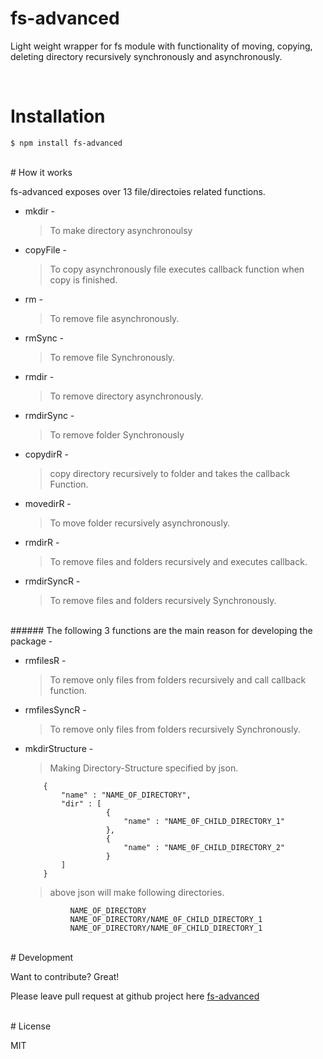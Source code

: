 # fs-advanced

Light weight wrapper for fs module with functionality of moving, copying, deleting directory recursively synchronously and asynchronously. 

<br>

# Installation

	$ npm install fs-advanced
<br>
# How it works

fs-advanced exposes over 13 file/directoies related functions.

* mkdir - 
	> To make directory asynchronoulsy
* copyFile - 
    > To copy asynchronously file executes callback function when copy is finished.
* rm -
	> To remove file asynchronously.
* rmSync -
	> To remove file Synchronously.
* rmdir - 
	> To remove directory asynchronously.
* rmdirSync - 
	> To remove folder Synchronously
* copydirR -
	> copy directory recursively to folder and takes the callback Function.
* movedirR - 
    > To move folder recursively asynchronously.
* rmdirR - 
	> To remove files and folders recursively and executes callback.
* rmdirSyncR -
	> To remove files and folders recursively Synchronously.

<br>
###### The following 3 functions are the main reason for developing the package - 

* rmfilesR -
	> To remove only files from folders recursively and call callback function.
* rmfilesSyncR - 
	> To remove only files from folders recursively Synchronously.
* mkdirStructure - 
	> Making Directory-Structure specified by json.
	
          {
              "name" : "NAME_OF_DIRECTORY",
              "dir" : [
                        {
                	        "name" : "NAME_0F_CHILD_DIRECTORY_1"
                        },
                        {
                    	    "name" : "NAME_0F_CHILD_DIRECTORY_2"
                        }
              ]
          }

  > above json will make following directories.


                NAME_OF_DIRECTORY
                NAME_OF_DIRECTORY/NAME_0F_CHILD_DIRECTORY_1
                NAME_OF_DIRECTORY/NAME_0F_CHILD_DIRECTORY_1



<br>
# Development

Want to contribute? Great!

Please leave pull request at github project here [fs-advanced](https://github.com/KlwntSingh/fs-advanced)

<br>
# License

MIT

